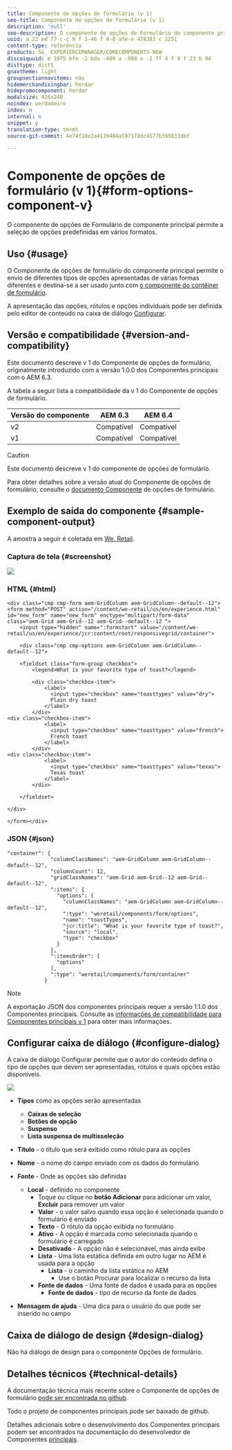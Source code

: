 ```yaml
---
title: Componente de opções de formulário (v 1)
seo-title: Componente de opções de formulário (v 1)
description: 'null'
seo-description: O componente de opções de Formulário de componente principal permite a seleção de opções predefinidas em vários formatos.
uuid: a 22 ed 77 c-c 9 f 3-46 f 4-8 afe-e 478383 c 1251
content-type: referência
products: SG_ EXPERIENCEMANAGER/CORECOMPONENTS-NEW
discoiquuid: e 1975 bfe -2 bda -409 a -998 e -1 ff 4 f 9 f 23 b 94
disttype: dist5
gnavtheme: light
groupsectionnavitems: não
hidemerchandisingbar: herdar
hidepromocomponent: herdar
modalsize: 426x240
noindex: verdadeiro
index: n
internal: n
snippet: y
translation-type: tm+mt
source-git-commit: 4e74f10e2a4119484a597178dc4577b399833dbf

---
```



# Componente de opções de formulário (v 1){#form-options-component-v}

O componente de opções de Formulário de componente principal permite a seleção de opções predefinidas em vários formatos.

## Uso {#usage}

O Componente de opções de formulário do componente principal permite o envio de diferentes tipos de opções apresentadas de várias formas diferentes e destina-se a ser usado junto com [o componente do contêiner de formulário](form-container.md).

A apresentação das opções, rótulos e opções individuais pode ser definida pelo editor de conteúdo na caixa de diálogo [Configurar](form-options-v1.md#main-pars_title).

## Versão e compatibilidade {#version-and-compatibility}

Este documento descreve v 1 do Componente de opções de formulário, originalmente introduzido com a versão 1.0.0 dos Componentes principais com o AEM 6.3.

A tabela a seguir lista a compatibilidade da v 1 do Componente de opções de formulário.

| Versão do componente | AEM 6.3 | AEM 6.4 |
|--- |--- |--- |
| v2 | Compatível | Compatível |
| v1 | Compatível | Compatível |

>[!CAUTION]
>
>Este documento descreve v 1 do componente de opções de formulário.
>
>Para obter detalhes sobre a versão atual do Componente de opções de formulário, consulte o [documento Componente](form-options.md) de opções de formulário.

## Exemplo de saída do componente {#sample-component-output}

A amostra a seguir é coletada em [We. Retail](https://helpx.adobe.com/experience-manager/6-4/sites/developing/using/we-retail.html).

### Captura de tela {#screenshot}

![](assets/chlimage_1-89.png)

### HTML {#html}

```
<div class="cmp cmp-form aem-GridColumn aem-GridColumn--default--12">
<form method="POST" action="/content/we-retail/us/en/experience.html" id="new_form" name="new_form" enctype="multipart/form-data" class="aem-Grid aem-Grid--12 aem-Grid--default--12 ">
    <input type="hidden" name=":formstart" value="/content/we-retail/us/en/experience/jcr:content/root/responsivegrid/container">
    
    <div class="cmp cmp-options aem-GridColumn aem-GridColumn--default--12">

    <fieldset class="form-group checkbox">
        <legend>What is your favorite type of toast?</legend>
        
        <div class="checkbox-item">
            <label>
              <input type="checkbox" name="toasttypes" value="dry">
              Plain dry toast
            </label>
        </div>
<div class="checkbox-item">
            <label>
              <input type="checkbox" name="toasttypes" value="french">
              French toast
            </label>
        </div>
<div class="checkbox-item">
            <label>
              <input type="checkbox" name="toasttypes" value="texas">
              Texas toast
            </label>
        </div>

    </fieldset>
    
</div>
    
</form></div>
```

### JSON {#json}

```
"container": {
              "columnClassNames": "aem-GridColumn aem-GridColumn--default--12",
              "columnCount": 12,
              "gridClassNames": "aem-Grid aem-Grid--12 aem-Grid--default--12",
              ":items": {
                "options": {
                  "columnClassNames": "aem-GridColumn aem-GridColumn--default--12",
                  ":type": "weretail/components/form/options",
                  "name": "toastTypes",
                  "jcr:title": "What is your favorite type of toast?",
                  "source": "local",
                  "type": "checkbox"
                }
              },
              ":itemsOrder": [
                "options"
              ],
              ":type": "weretail/components/form/container"
            }
```

>[!NOTE]
>
>A exportação JSON dos componentes principais requer a versão 1.1.0 dos Componentes principais. Consulte as [informações de compatibilidade para Componentes principais v 1](versions.md#main-pars_title_236368006) para obter mais informações.

## Configurar caixa de diálogo {#configure-dialog}

A caixa de diálogo Configurar permite que o autor do conteúdo defina o tipo de opções que devem ser apresentadas, rótulos e quais opções estão disponíveis.

![](assets/chlimage_1-90.png)

* **Tipos**
como as opções serão apresentadas

   * **Caixas de seleção**
   * **Botões de opção**
   * **Suspenso**
   * **Lista suspensa de multisseleção**

* **Título** - o título que será exibido como rótulo para as opções
* **Nome** - o nome do campo enviado com os dados do formulário
* **Fonte** - Onde as opções são definidas

   * **Local** - definido no componente
      * Toque ou clique no **botão Adicionar** para adicionar um valor, **Excluir** para remover um valor
      * **Valor** - o valor salvo quando essa opção é selecionada quando o formulário é enviado
      * **Texto** - O rótulo da opção exibida no formulário
      * **Ativo** - A opção é marcada como selecionada quando o formulário é carregado
      * **Desativado** - A opção não é selecionável, mas ainda exibe
      * **Lista** - Uma lista estática definida em outro lugar no AEM é usada para a opção
         * **Lista** - o caminho da lista estática no AEM
            * Use o botão Procurar para localizar o recurso da lista
      * **Fonte de dados** - Uma fonte de dados é usada para as opções
         * **Fonte de dados** - tipo de recurso da fonte de dados
* **Mensagem de ajuda** - Uma dica para o usuário do que pode ser inserido no campo

## Caixa de diálogo de design {#design-dialog}

Não há diálogo de design para o componente Opções de formulário.

## Detalhes técnicos {#technical-details}

A documentação técnica mais recente sobre o Componente de opções de formulário [pode ser encontrada no github](https://github.com/adobe/aem-core-wcm-components/tree/master/content/src/content/jcr_root/apps/core/wcm/components/form/options/v1/options).

Todo o projeto de componentes principais pode ser baixado de github.

Detalhes adicionais sobre o desenvolvimento dos Componentes principais podem ser encontrados na documentação do desenvolvedor de Componentes [principais](developing.md).

